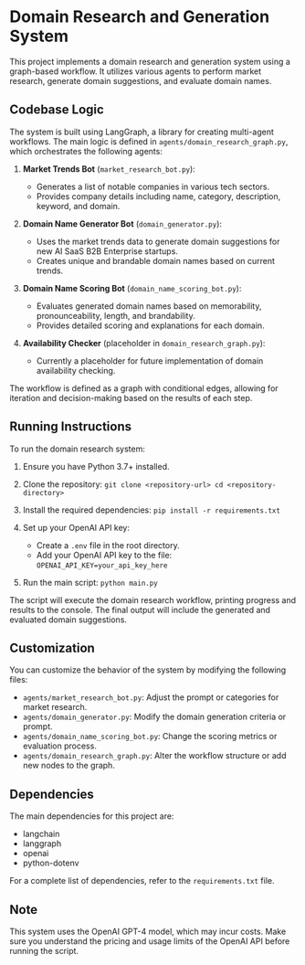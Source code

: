 # Domain Research and Generation System

This project implements a domain research and generation system using a graph-based workflow. It utilizes various agents to perform market research, generate domain suggestions, and evaluate domain names.

## Codebase Logic

The system is built using LangGraph, a library for creating multi-agent workflows. The main logic is defined in `agents/domain_research_graph.py`, which orchestrates the following agents:

1. **Market Trends Bot** (`market_research_bot.py`):
   - Generates a list of notable companies in various tech sectors.
   - Provides company details including name, category, description, keyword, and domain.

2. **Domain Name Generator Bot** (`domain_generator.py`):
   - Uses the market trends data to generate domain suggestions for new AI SaaS B2B Enterprise startups.
   - Creates unique and brandable domain names based on current trends.

3. **Domain Name Scoring Bot** (`domain_name_scoring_bot.py`):
   - Evaluates generated domain names based on memorability, pronounceability, length, and brandability.
   - Provides detailed scoring and explanations for each domain.

4. **Availability Checker** (placeholder in `domain_research_graph.py`):
   - Currently a placeholder for future implementation of domain availability checking.

The workflow is defined as a graph with conditional edges, allowing for iteration and decision-making based on the results of each step.

## Running Instructions

To run the domain research system:

1. Ensure you have Python 3.7+ installed.

2. Clone the repository:   ```
   git clone <repository-url>
   cd <repository-directory>   ```

3. Install the required dependencies:   ```
   pip install -r requirements.txt   ```

4. Set up your OpenAI API key:
   - Create a `.env` file in the root directory.
   - Add your OpenAI API key to the file:     ```
     OPENAI_API_KEY=your_api_key_here     ```

5. Run the main script:   ```
   python main.py   ```

The script will execute the domain research workflow, printing progress and results to the console. The final output will include the generated and evaluated domain suggestions.

## Customization

You can customize the behavior of the system by modifying the following files:

- `agents/market_research_bot.py`: Adjust the prompt or categories for market research.
- `agents/domain_generator.py`: Modify the domain generation criteria or prompt.
- `agents/domain_name_scoring_bot.py`: Change the scoring metrics or evaluation process.
- `agents/domain_research_graph.py`: Alter the workflow structure or add new nodes to the graph.

## Dependencies

The main dependencies for this project are:
- langchain
- langgraph
- openai
- python-dotenv

For a complete list of dependencies, refer to the `requirements.txt` file.

## Note

This system uses the OpenAI GPT-4 model, which may incur costs. Make sure you understand the pricing and usage limits of the OpenAI API before running the script.
